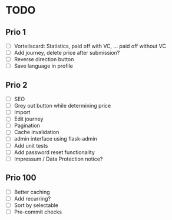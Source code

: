 # TODO

## Prio 1
- [ ] Vorteilscard: Statistics, paid off with VC, ... paid off without VC
- [ ] Add journey, delete price after submission?
- [ ] Reverse direction button
- [ ] Save language in profile

## Prio 2
- [ ] SEO
- [ ] Grey out button while determining price
- [ ] Import
- [ ] Edit journey
- [ ] Pagination
- [ ] Cache invalidation
- [ ] admin interface using flask-admin
- [ ] Add unit tests
- [ ] Add password reset functionality
- [ ] Impressum / Data Protection notice?

## Prio 100
- [ ] Better caching
- [ ] Add recurring?
- [ ] Sort by selectable
- [ ] Pre-commit checks
